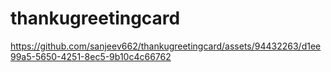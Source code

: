 # thankugreetingcard

https://github.com/sanjeev662/thankugreetingcard/assets/94432263/d1ee99a5-5650-4251-8ec5-9b10c4c66762

